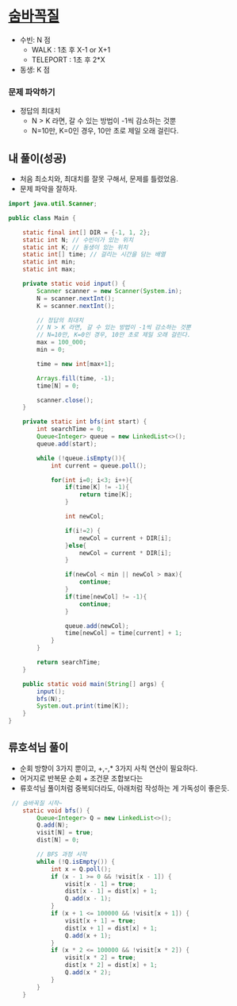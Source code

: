 
# [숨바꼭질](https://www.acmicpc.net/problem/1697)

- 수빈: N 점
    - WALK
      : 1초 후 X-1 or X+1
    - TELEPORT
      : 1초 후 2*X
- 동생: K 점

### 문제 파악하기
- 정답의 최대치
   - N > K 라면, 갈 수 있는 방법이 -1씩 감소하는 것뿐
   - N=10만, K=0인 경우, 10만 초로 제일 오래 걸린다.  


## 내 풀이(성공)
- 처음 최소치와, 최대치를 잘못 구해서, 문제를 틀렸었음.
- 문제 파악을 잘하자.

```java
import java.util.Scanner;

public class Main {

    static final int[] DIR = {-1, 1, 2};
    static int N; // 수빈이가 있는 위치
    static int K; // 동생이 있는 위치
    static int[] time; // 걸리는 시간을 담는 배열
    static int min;
    static int max;

    private static void input() {
        Scanner scanner = new Scanner(System.in);
        N = scanner.nextInt();
        K = scanner.nextInt();

        // 정답의 최대치
        // N > K 라면, 갈 수 있는 방법이 -1씩 감소하는 것뿐
        // N=10만, K=0인 경우, 10만 초로 제일 오래 걸린다.
        max = 100_000;
        min = 0;

        time = new int[max+1];

        Arrays.fill(time, -1);
        time[N] = 0;

        scanner.close();
    }

    private static int bfs(int start) {
        int searchTime = 0;
        Queue<Integer> queue = new LinkedList<>();
        queue.add(start);

        while (!queue.isEmpty()){
            int current = queue.poll();

            for(int i=0; i<3; i++){
                if(time[K] != -1){
                    return time[K];
                }

                int newCol;

                if(i!=2) {
                    newCol = current + DIR[i];
                }else{
                    newCol = current * DIR[i];
                }

                if(newCol < min || newCol > max){
                    continue;
                }
                if(time[newCol] != -1){
                    continue;
                }

                queue.add(newCol);
                time[newCol] = time[current] + 1;
            }
        }

        return searchTime;
    }

    public static void main(String[] args) {
        input();
        bfs(N);
        System.out.print(time[K]);
    }
}

```

## 류호석님 풀이
- 순회 방향이 3가지 뿐이고, +,-,* 3가지 사칙 연산이 필요하다.
- 어거지로 반복문 순회 + 조건문 조합보다는
- 류호석님 풀이처럼 중복되더라도, 아래처럼 작성하는 게 가독성이 좋은듯.

```java
 // 숨바꼭질 시작~
    static void bfs() {
        Queue<Integer> Q = new LinkedList<>();
        Q.add(N);
        visit[N] = true;
        dist[N] = 0;

        // BFS 과정 시작
        while (!Q.isEmpty()) {
            int x = Q.poll();
            if (x - 1 >= 0 && !visit[x - 1]) {
                visit[x - 1] = true;
                dist[x - 1] = dist[x] + 1;
                Q.add(x - 1);
            }
            if (x + 1 <= 100000 && !visit[x + 1]) {
                visit[x + 1] = true;
                dist[x + 1] = dist[x] + 1;
                Q.add(x + 1);
            }
            if (x * 2 <= 100000 && !visit[x * 2]) {
                visit[x * 2] = true;
                dist[x * 2] = dist[x] + 1;
                Q.add(x * 2);
            }
        }
    }
```
